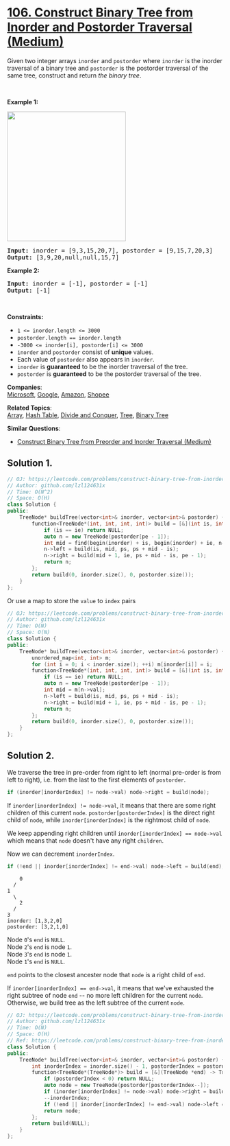 # [106. Construct Binary Tree from Inorder and Postorder Traversal (Medium)](https://leetcode.com/problems/construct-binary-tree-from-inorder-and-postorder-traversal/)

<p>Given two integer arrays <code>inorder</code> and <code>postorder</code> where <code>inorder</code> is the inorder traversal of a binary tree and <code>postorder</code> is the postorder traversal of the same tree, construct and return <em>the binary tree</em>.</p>

<p>&nbsp;</p>
<p><strong>Example 1:</strong></p>
<img alt="" src="https://assets.leetcode.com/uploads/2021/02/19/tree.jpg" style="width: 277px; height: 302px;">
<pre><strong>Input:</strong> inorder = [9,3,15,20,7], postorder = [9,15,7,20,3]
<strong>Output:</strong> [3,9,20,null,null,15,7]
</pre>

<p><strong>Example 2:</strong></p>

<pre><strong>Input:</strong> inorder = [-1], postorder = [-1]
<strong>Output:</strong> [-1]
</pre>

<p>&nbsp;</p>
<p><strong>Constraints:</strong></p>

<ul>
	<li><code>1 &lt;= inorder.length &lt;= 3000</code></li>
	<li><code>postorder.length == inorder.length</code></li>
	<li><code>-3000 &lt;= inorder[i], postorder[i] &lt;= 3000</code></li>
	<li><code>inorder</code> and <code>postorder</code> consist of <strong>unique</strong> values.</li>
	<li>Each value of <code>postorder</code> also appears in <code>inorder</code>.</li>
	<li><code>inorder</code> is <strong>guaranteed</strong> to be the inorder traversal of the tree.</li>
	<li><code>postorder</code> is <strong>guaranteed</strong> to be the postorder traversal of the tree.</li>
</ul>


**Companies**:  
[Microsoft](https://leetcode.com/company/microsoft), [Google](https://leetcode.com/company/google), [Amazon](https://leetcode.com/company/amazon), [Shopee](https://leetcode.com/company/shopee)

**Related Topics**:  
[Array](https://leetcode.com/tag/array/), [Hash Table](https://leetcode.com/tag/hash-table/), [Divide and Conquer](https://leetcode.com/tag/divide-and-conquer/), [Tree](https://leetcode.com/tag/tree/), [Binary Tree](https://leetcode.com/tag/binary-tree/)

**Similar Questions**:
* [Construct Binary Tree from Preorder and Inorder Traversal (Medium)](https://leetcode.com/problems/construct-binary-tree-from-preorder-and-inorder-traversal/)

## Solution 1.

```cpp
// OJ: https://leetcode.com/problems/construct-binary-tree-from-inorder-and-postorder-traversal/
// Author: github.com/lzl124631x
// Time: O(N^2)
// Space: O(H)
class Solution {
public:
    TreeNode* buildTree(vector<int>& inorder, vector<int>& postorder) {
        function<TreeNode*(int, int, int, int)> build = [&](int is, int ie, int ps, int pe) -> TreeNode* {
            if (is == ie) return NULL;
            auto n = new TreeNode(postorder[pe - 1]);
            int mid = find(begin(inorder) + is, begin(inorder) + ie, n->val) - begin(inorder);
            n->left = build(is, mid, ps, ps + mid - is);
            n->right = build(mid + 1, ie, ps + mid - is, pe - 1);
            return n;
        };
        return build(0, inorder.size(), 0, postorder.size());
    }
};
```

Or use a map to store the `value` to `index` pairs

```cpp
// OJ: https://leetcode.com/problems/construct-binary-tree-from-inorder-and-postorder-traversal/
// Author: github.com/lzl124631x
// Time: O(N)
// Space: O(N)
class Solution {
public:
    TreeNode* buildTree(vector<int>& inorder, vector<int>& postorder) {
        unordered_map<int, int> m;
        for (int i = 0; i < inorder.size(); ++i) m[inorder[i]] = i;
        function<TreeNode*(int, int, int, int)> build = [&](int is, int ie, int ps, int pe) -> TreeNode* {
            if (is == ie) return NULL;
            auto n = new TreeNode(postorder[pe - 1]);
            int mid = m[n->val];
            n->left = build(is, mid, ps, ps + mid - is);
            n->right = build(mid + 1, ie, ps + mid - is, pe - 1);
            return n;
        };
        return build(0, inorder.size(), 0, postorder.size());
    }
};
```

## Solution 2.

We traverse the tree in pre-order from right to left (normal pre-order is from left to right), i.e. from the last to the first elements of `postorder`.

```cpp
if (inorder[inorderIndex] != node->val) node->right = build(node); 
```

If `inorder[inorderIndex] != node->val`, it means that there are some right children of this current `node`. `postorder[postorderIndex]` is the direct right child of `node`, while `inorder[inorderIndex]` is the rightmost child of `node`.

We keep appending right children until `inorder[inorderIndex] == node->val` which means that `node` doesn't have any right `children`.

Now we can decrement `inorderIndex`.

```cpp
if (!end || inorder[inorderIndex] != end->val) node->left = build(end);
```

```
    0
  /
1
  \ 
    2
  / 
3
inorder: [1,3,2,0]
postorder: [3,2,1,0]
```

Node `0`'s `end` is `NULL`.  
Node `2`'s `end` is node `1`.  
Node `3`'s `end` is node `1`.  
Node `1`'s `end` is `NULL`.

`end` points to the closest ancester node that `node` is a right child of `end`.

If `inorder[inorderIndex] == end->val`, it means that we've exhausted the right subtree of node `end` -- no more left children for the current `node`.  
Otherwise, we build tree as the left subtree of the current `node`.

```cpp
// OJ: https://leetcode.com/problems/construct-binary-tree-from-inorder-and-postorder-traversal/
// Author: github.com/lzl124631x
// Time: O(N)
// Space: O(H)
// Ref: https://leetcode.com/problems/construct-binary-tree-from-inorder-and-postorder-traversal/discuss/34782/My-recursive-Java-code-with-O(n)-time-and-O(n)-space/33107
class Solution {
public:
    TreeNode* buildTree(vector<int>& inorder, vector<int>& postorder) {
        int inorderIndex = inorder.size() - 1, postorderIndex = postorder.size() - 1;
        function<TreeNode*(TreeNode*)> build = [&](TreeNode *end) -> TreeNode* {
            if (postorderIndex < 0) return NULL;
            auto node = new TreeNode(postorder[postorderIndex--]);
            if (inorder[inorderIndex] != node->val) node->right = build(node); 
            --inorderIndex;
            if (!end || inorder[inorderIndex] != end->val) node->left = build(end);
            return node;
        };
        return build(NULL);
    }
};
```